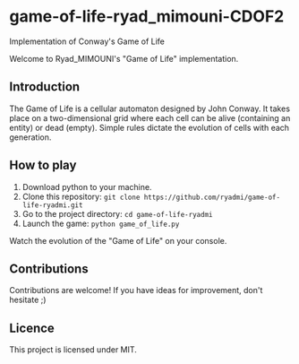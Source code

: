 # game-of-life-ryad_mimouni-CDOF2

Implementation of Conway's Game of Life


Welcome to Ryad_MIMOUNI's "Game of Life" implementation.



## Introduction

The Game of Life is a cellular automaton designed by John Conway. It takes place on a two-dimensional grid where each cell can be alive (containing an entity) or dead (empty). Simple rules dictate the evolution of cells with each generation.



## How to play

1. Download python to your machine.
2. Clone this repository: `git clone https://github.com/ryadmi/game-of-life-ryadmi.git`
3. Go to the project directory: `cd game-of-life-ryadmi`
4. Launch the game: `python game_of_life.py`

Watch the evolution of the "Game of Life" on your console.



## Contributions

Contributions are welcome! If you have ideas for improvement, don't hesitate ;)



## Licence

This project is licensed under MIT.











